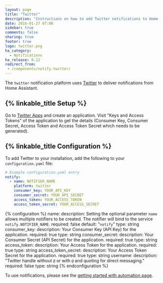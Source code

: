 ```yaml
---
layout: page
title: "Twitter"
description: "Instructions on how to add Twitter notifications to Home Assistant."
date: 2016-01-27 07:00
sidebar: true
comments: false
sharing: true
footer: true
logo: twitter.png
ha_category:
  - Notifications
ha_release: 0.12
redirect_from:
 - /components/notify.twitter/
---
```



The `twitter` notification platform uses [Twitter](https://twitter.com) to deliver notifications from Home Assistant.

## {% linkable_title Setup %}

Go to [Twitter Apps](https://apps.twitter.com/app/new) and create an application. Visit "Keys and Access Tokens" of the application to get the details (Consumer Key, Consumer Secret, Access Token and Access Token Secret which needs to be generated).

## {% linkable_title Configuration %}

To add Twitter to your installation, add the following to your `configuration.yaml` file:

```yaml
# Example configuration.yaml entry
notify:
  - name: NOTIFIER_NAME
    platform: twitter
    consumer_key: YOUR_API_KEY
    consumer_secret: YOUR_API_SECRET
    access_token: YOUR_ACCESS_TOKEN
    access_token_secret: YOUR_ACCESS_SECRET
```

{% configuration %}
name:
  description: Setting the optional parameter `name` allows multiple notifiers to be created. The notifier will bind to the service `notify.NOTIFIER_NAME`.
  required: false
  default: "`notify`"
  type: string
consumer_key:
  description: Your Consumer Key (API Key) for the application.
  required: true
  type: string
consumer_secret:
  description: Your Consumer Secret (API Secret) for the application.
  required: true
  type: string
access_token:
  description: Your Access Token for the application.
  required: true
  type: string
access_token_secret:
  description: Your Access Token Secret for the application.
  required: true
  type: string
username:
  description: "Twitter handle without `@` or with `@` and quoting for direct messaging."
  required: false
  type: string
{% endconfiguration %}

To use notifications, please see the [getting started with automation page](/getting-started/automation/).
